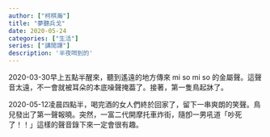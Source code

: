 ```yaml
---
author: ["柯棋瀚"]
title: "夢聽兵戈"
date: 2020-05-24
categories: ["生活"]
series: ["講閒譚"]
description: '半夜咡到的'
---
```


<date>2020-03-30</date>早上五點半醒來，聽到遙遠的地方傳來 mi so mi so 的金屬聲。這聲音太遠，不一會就被耳朵的本底噪聲掩葢了。接著，第一隻鳥起牀了。

<date>2020-05-12</date>凌晨四點半，喝完酒的女人們終於回家了，留下一串爽朗的笑聲。鳥兒發出了第一聲報曉。突然，一富二代開摩托車炸街，隨卽一男吼道「吵死了！！」這樣的聲音錄下來一定會很有趣。